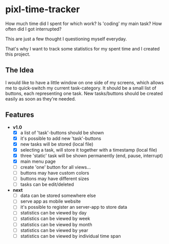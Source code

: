 # pixl-time-tracker

How much time did I spent for which work? Is 'coding' my main task? How often did I got interrupted?

This are just a few thought I questioning myself everyday.

That's why I want to track some statistics for my spent time and I created this project.

## The Idea

I would like to have a little window on one side of my screens, which allows me to quick-switch my current task-category. It should be a small list of buttons, each representing one task. New tasks/buttons should be created easily as soon as they're needed.

## Features

-  **v1.0**
   -  [x] a list of 'task'-buttons should be shown
   -  [x] it's possible to add new 'task'-buttons
   -  [x] new tasks will be stored (local file)
   -  [x] selecting a task, will store it together with a timestamp (local file)
   -  [x] three 'static' task will be shown permanently (end, pause, interrupt)
   -  [x] main menu page
   -  [ ] create 'one' button for all views...
   -  [ ] buttons may have custom colors
   -  [ ] buttons may have different sizes
   -  [ ] tasks can be edit/deleted
-  **next**
   -  [ ] data can be stored somewhere else
   -  [ ] serve app as mobile website
   -  [ ] it's possible to register an server-app to store data
   -  [ ] statistics can be viewed by day
   -  [ ] statistics can be viewed by week
   -  [ ] statistics can be viewed by month
   -  [ ] statistics can be viewed by year
   -  [ ] statistics can be viewed by individual time span
